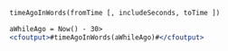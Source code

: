 ```coldfusion
timeAgoInWords(fromTime [, includeSeconds, toTime ])
```
```coldfusion
aWhileAgo = Now() - 30>
<cfoutput>#timeAgoInWords(aWhileAgo)#</cfoutput>
```
